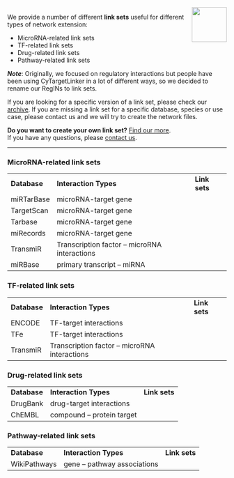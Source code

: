 <img src="https://github.com/CyTargetLinker/cytargetlinker-tutorials/blob/master/img/icons/network-icon.png" width="80" align="right"/>

We provide a number of different **link sets** useful for different types of network extension:
* MicroRNA-related link sets
* TF-related link sets
* Drug-related link sets
* Pathway-related link sets

**_Note_**: Originally, we focused on regulatory interactions but people have been using CyTargetLinker in a lot of different ways, so we decided to rename our RegINs to link sets.

If you are looking for a specific version of a link set, please check our [archive](http://projects.bigcat.unimaas.nl/data/cytargetlinker/regins/archive/). If you are missing a link set for a specific database, species or use case, please contact us and we will try to create the network files.

**Do you want to create your own link set?** [Find our more](https://github.com/CyTargetLinker/cytargetlinker-tutorials/wiki/create-link-sets). <br/>
If you have any questions, please [contact us](https://github.com/CyTargetLinker/cytargetlinker-tutorials/wiki/contact).

***

### MicroRNA-related link sets
<table width="100%" >
<tr>
<td><b>Database</b></td><td><b>Interaction Types</b></td><td><b>Link sets</b></td>
</tr>
<tr>
<td>miRTarBase</td><td>microRNA-target gene</td><td></td>
</tr>
<tr>
<td>TargetScan</td><td>microRNA-target gene</td><td></td>
</tr>
<tr>
<td>Tarbase</td><td>microRNA-target gene</td><td></td>
</tr>
<tr>
<td>miRecords</td><td>microRNA-target gene</td><td></td>
</tr>
<tr>
<td>TransmiR</td><td>Transcription factor – microRNA interactions</td><td></td>
</tr>
<tr>
<td>miRBase</td><td>primary transcript – miRNA</td><td></td>
</tr>
</table>

### TF-related link sets
<table>
<tr>
<td><b>Database</b></td><td><b>Interaction Types</b></td><td><b>Link sets</b></td>
</tr>
<tr>
<td>ENCODE</td><td>TF-target interactions</td><td></td>
</tr>
<tr>
<td>TFe</td><td>TF-target interactions</td><td></td>
</tr>
<tr>
<td>TransmiR</td><td>Transcription factor – microRNA interactions</td><td></td>
</tr>
</table>

### Drug-related link sets
<table>
<tr>
<td><b>Database</b></td><td><b>Interaction Types</b></td><td><b>Link sets</b></td>
</tr>
<tr>
<td>DrugBank</td><td>drug-target interactions</td><td></td>
</tr>
<tr>
<td>ChEMBL</td><td>compound – protein target</td><td></td>
</tr>
</table>

### Pathway-related link sets
<table>
<tr>
<td><b>Database</b></td><td><b>Interaction Types</b></td><td><b>Link sets</b></td>
</tr>
<tr>
<td>WikiPathways</td><td>gene – pathway associations</td><td></td>
</tr>
</table>


